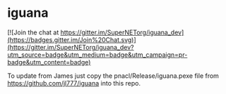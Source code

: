# iguana

[![Join the chat at https://gitter.im/SuperNETorg/iguana_dev](https://badges.gitter.im/Join%20Chat.svg)](https://gitter.im/SuperNETorg/iguana_dev?utm_source=badge&utm_medium=badge&utm_campaign=pr-badge&utm_content=badge)

To update from James just copy the pnacl/Release/iguana.pexe file from https://github.com/jl777/iguana into this repo.
